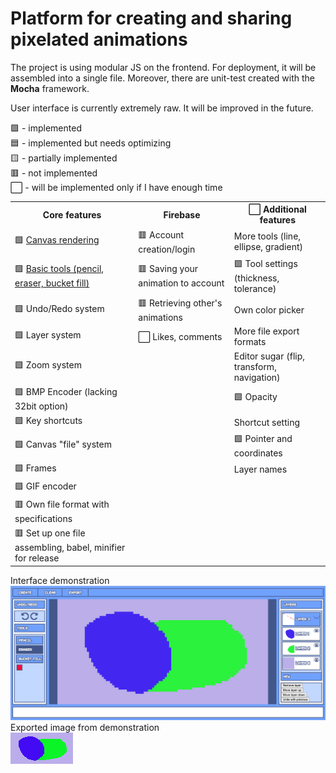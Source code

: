 # Platform for creating and sharing pixelated animations <br>

The project is using modular JS on the frontend. For deployment, it will be assembled into a single file.
Moreover, there are unit-test created with the <b>Mocha</b> framework.

User interface is currently extremely raw. It will be improved in the future.

🟩 - implemented <br>
🟦 - implemented but needs optimizing <br>
🟨 - partially implemented <br>
🟥 - not implemented <br>
⬜️ - will be implemented only if I have enough time

<table style="empty-cells: hide">
    <th>
        Core features
    </th>
    <th>
        Firebase
    </th>
    <th>
        ⬜️ Additional features
    </th>
    <tr>
        <td>
            🟩 <a href="https://github.com/MytsV/pixel-toons-editor/blob/dev/public/scripts/core/canvas_renderer.js">Canvas rendering</a>
        </td>
        <td>
            🟥 Account creation/login
        </td>
        <td>
            More tools (line, ellipse, gradient)
        </td>
    </tr>
    <tr>
        <td>
            🟩 <a href="https://github.com/MytsV/pixel-toons-editor/blob/dev/public/scripts/core/tools.js">Basic tools (pencil, eraser, bucket fill)</a>
        </td>
        <td>
            🟥 Saving your animation to account
        </td>
        <td>
            🟩 Tool settings (thickness, tolerance)
        </td>
    </tr>
    <tr>
        <td>
            🟩 Undo/Redo system
        </td>
        <td>
            🟥 Retrieving other's animations
        </td>
        <td>
            Own color picker
        </td>
    </tr>
    <tr>
        <td>
            🟩 Layer system
        </td>
        <td>
            ⬜ Likes, comments
        </td>
        <td>
            More file export formats
        </td>
    </tr>
    <tr>
        <td>
            🟩 Zoom system
        </td>
        <td></td>
        <td>
            Editor sugar (flip, transform, navigation)
        </td>
    </tr>
    <tr>
        <td>
            🟩 BMP Encoder (lacking 32bit option)
        </td>
        <td>
        </td>
        <td>
            🟩 Opacity
        </td>
    </tr>
    <tr>
        <td>
            🟩 Key shortcuts
        </td>
        <td>
        </td>
        <td>
            Shortcut setting
        </td>
    </tr>
    <tr>
        <td>
            🟩 Canvas "file" system
        </td>
        <td>
        </td>
        <td>
            🟩 Pointer and coordinates
        </td>
    </tr>
    <tr>
        <td>
            🟩 Frames
        </td>
        <td>
        </td>
        <td>
            Layer names
        </td>
    </tr>
    <tr>
        <td>
            🟩 GIF encoder
        </td>
        <td>
        </td>
        <td>
        </td>
    </tr>
    <tr>
        <td>
            🟥 Own file format with specifications
        </td>
        <td>
        </td>
        <td>
        </td>
    </tr>
    <tr>
        <td>
            🟥 Set up one file assembling, babel, minifier for release
        </td>
        <td>
        </td>
        <td>
        </td>
    </tr>
</table>

Interface demonstration <br>
<img src="./examples/drawing.png"> <br>
Exported image from demonstration <br>
<img src="./examples/exported.bmp">
